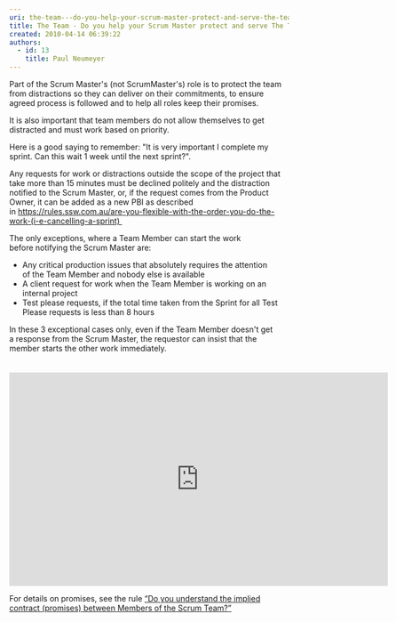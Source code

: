 ```yaml
---
uri: the-team---do-you-help-your-scrum-master-protect-and-serve-the-team
title: The Team - Do you help your Scrum Master protect and serve The Team?
created: 2010-04-14 06:39:22
authors:
  - id: 13
    title: Paul Neumeyer
---
```





<span class='intro'> 
  <p>Part of the&#160;Scrum Master's (not ScrumMaster's) role is to protect the team from distractions so they can deliver on their commitments, to ensure agreed process is followed and to help all roles keep their promises.&#160;&#160;​​</p>
<p>It is&#160;also important that team members&#160;do not allow themselves to get distracted&#160;and must work&#160;based on priority.&#160;</p><p>Here is a good saying to remember&#58; &quot;It is very important I complete&#160;my sprint. Can this wait 1 week until the next sprint?&quot;.</p>
 </span>

<p>Any requests for work or distractions outside the scope of the project that take more than 15 minutes must be declined politely and the distraction notified to the Scrum Master, or, if the request comes from the Product Owner, it&#160;can be&#160;added as a new PBI as described in&#160;<strong></strong><a href="/_layouts/15/FIXUPREDIRECT.ASPX?WebId=3dfc0e07-e23a-4cbb-aac2-e778b71166a2&amp;TermSetId=07da3ddf-0924-4cd2-a6d4-a4809ae20160&amp;TermId=5fb817d5-dbe5-41e0-a9f9-c4f3f833f65e">https&#58;//rules.ssw.com.au/are-you-flexible-with-the-order-you-do-the-work-(i-e-cancelling-a-sprint)&#160;</a></p><p>The only exceptions, where a Team Member&#160;can start the work before&#160;notifying the Scrum Master are&#58;</p><ul><li>Any critical&#160;production issues&#160;that absolutely requires the attention of&#160;the Team Member and nobody else is available </li><li>A&#160;client request for work&#160;when the Team Member is working on an internal project </li><li>Test please requests,&#160;if&#160;the total&#160;time taken from the Sprint for all Test Please requests is less than 8 hours </li></ul><p>In these&#160;3 exceptional&#160;cases only, even if the&#160;Team Member doesn't get a&#160;response from the Scrum Master, the requestor can insist that the member starts the other work immediately.​</p><p><span style="line-height&#58;1.5em;">​​​</span><iframe width="682" height="384" src="https&#58;//www.youtube.com/embed/QbPkcfzi2HI?rel=0" frameborder="0" style="line-height&#58;1.5em;"></iframe></p><p></p><p>For details on promises, see the rule 
   <a shape="rect" href="/Pages/ContractBetweenMembersOfScrumTeams.aspx">“Do you understand the implied contract (promises) between Members of the Scrum Team?”</a></p>



